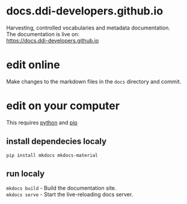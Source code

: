 # docs.ddi-developers.github.io
Harvesting, controlled vocabularies and metadata documentation.  
The documentation is live on:  
https://docs.ddi-developers.github.io

# edit online
Make changes to the markdown files in the `docs` directory and commit.

# edit on your computer

This requires [python](https://www.python.org) and [pip](https://pypi.org/project/pip)

## install dependecies localy

`pip install mkdocs mkdocs-material`

## run localy

`mkdocs build` - Build the documentation site.  
`mkdocs serve` - Start the live-reloading docs server.
